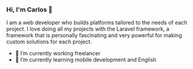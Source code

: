 ### Hi, I'm Carlos 👋

I am a web developer who builds platforms tailored to the needs of each project. I love doing all my projects with the Laravel framework, a framework that is personally fascinating and very powerful for making custom solutions for each project.

- 🔭 I’m currently working freelancer
- 🌱 I’m currently learning mobile development and English
<!--
**carlospaiva74/carlospaiva74** is a ✨ _special_ ✨ repository because its `README.md` (this file) appears on your GitHub profile.

Here are some ideas to get you started:

- 🔭 I’m currently working on ...
- 🌱 I’m currently learning ...
- 👯 I’m looking to collaborate on ...
- 🤔 I’m looking for help with ...
- 💬 Ask me about ...
- 📫 How to reach me: ...
- 😄 Pronouns: ...
- ⚡ Fun fact: ...
-->
